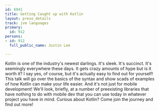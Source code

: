 ```yaml
---
id: 6941
title: Getting Caught up with Kotlin
layout: preso_details
track: jvm languages
primary:
  id: 912
persons:
- id: 912
  full_public_name: Justin Lee

---
```

Kotlin is one of the industry's newest darlings.  It's sleek.  It's succinct.  It's seemingly everywhere these days.  It gets crazy amounts of hype but is it worth it?  I say yes, of course, but it's actually easy to find out for yourself!  This talk will go over the basics of the syntax and show scads of examples of how Kotlin can make your life easier.  And it's not just for mobile development!  We'll look, briefly, at a number of preexisting libraries that have nothing to do with mobile dev that you can use today in whatever project you have in mind.  Curious about Kotlin?  Come join the journey and find out more!